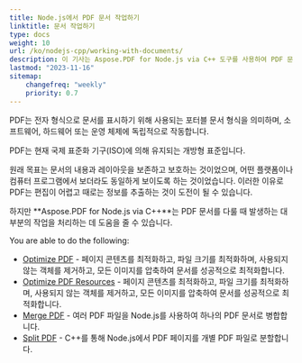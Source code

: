 ```yaml
---
title: Node.js에서 PDF 문서 작업하기
linktitle: 문서 작업하기
type: docs
weight: 10
url: /ko/nodejs-cpp/working-with-documents/
description: 이 기사는 Aspose.PDF for Node.js via C++ 도구를 사용하여 PDF 문서로 할 수 있는 조작에 대해 설명합니다.
lastmod: "2023-11-16"
sitemap:
    changefreq: "weekly"
    priority: 0.7
---
```


PDF는 전자 형식으로 문서를 표시하기 위해 사용되는 포터블 문서 형식을 의미하며, 소프트웨어, 하드웨어 또는 운영 체제에 독립적으로 작동합니다.

PDF는 현재 국제 표준화 기구(ISO)에 의해 유지되는 개방형 표준입니다.

원래 목표는 문서의 내용과 레이아웃을 보존하고 보호하는 것이었으며, 어떤 플랫폼이나 컴퓨터 프로그램에서 보더라도 동일하게 보이도록 하는 것이었습니다. 이러한 이유로 PDF는 편집이 어렵고 때로는 정보를 추출하는 것이 도전이 될 수 있습니다.

하지만 **Aspose.PDF for Node.js via C++**는 PDF 문서를 다룰 때 발생하는 대부분의 작업을 처리하는 데 도움을 줄 수 있습니다.

You are able to do the following:

- [Optimize PDF](/pdf/ko/nodejs-cpp/optimize-pdf/) - 페이지 콘텐츠를 최적화하고, 파일 크기를 최적화하며, 사용되지 않는 객체를 제거하고, 모든 이미지를 압축하여 문서를 성공적으로 최적화합니다.
- [Optimize PDF Resources](/pdf/ko/nodejs-cpp/optimize-pdf-resources/) - 페이지 콘텐츠를 최적화하고, 파일 크기를 최적화하며, 사용되지 않는 객체를 제거하고, 모든 이미지를 압축하여 문서를 성공적으로 최적화합니다.
- [Merge PDF](/pdf/ko/nodejs-cpp/merge-pdf/) - 여러 PDF 파일을 Node.js를 사용하여 하나의 PDF 문서로 병합합니다.
- [Split PDF](/pdf/ko/nodejs-cpp/split-pdf/) - C++를 통해 Node.js에서 PDF 페이지를 개별 PDF 파일로 분할합니다.